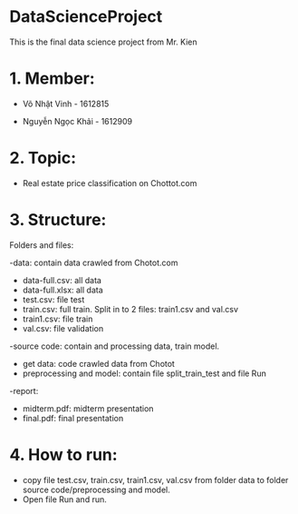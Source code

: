 # DataScienceProject
This is the final data science project from Mr. Kien

# 1. Member:
- Võ Nhật Vinh - 1612815

- Nguyễn Ngọc Khải - 1612909

# 2. Topic:
- Real estate price classification on Chottot.com

# 3. Structure:

Folders and files:

-data: contain data crawled from Chotot.com
+ data-full.csv: all data
+ data-full.xlsx: all data
+ test.csv: file test
+ train.csv: full train. Split in to 2 files: train1.csv and val.csv
+ train1.csv: file train
+ val.csv: file validation

-source code: contain  and processing data, train model.
+ get data: code crawled data from Chotot
+ preprocessing and model: contain file split_train_test and file Run

-report: 
+ midterm.pdf: midterm presentation
+ final.pdf: final presentation

# 4. How to run:
- copy file test.csv, train.csv, train1.csv, val.csv from folder data to folder source code/preprocessing and model.
- Open file Run and run.
